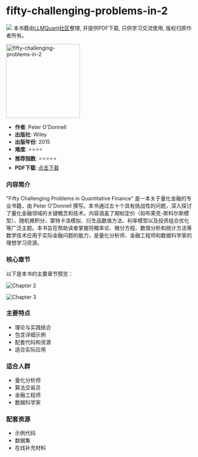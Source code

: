 # fifty-challenging-problems-in-2

![](https://fastly.jsdelivr.net/gh/bucketio/img3@main/2024/09/04/1725464231869-e0b2f727-2a0f-4270-bf6c-31ddc350426a.gif)
本书籍由[LLMQuant社区](https://llmquant.com/)整理, 并提供PDF下载, 只供学习交流使用, 版权归原作者所有。

<img src="1.png" alt="fifty-challenging-problems-in-2" width="200"/>

- **作者**: Peter O'Donnell
- **出版社**: Wiley
- **出版年份**: 2015
- **难度**: ⭐⭐⭐⭐
- **推荐指数**: ⭐⭐⭐⭐⭐
- **PDF下载**: [点击下载](https://asset.quant-wiki.com/pdf/fifty_challenging_problems_in__2%281%29.pdf)

### 内容简介

"Fifty Challenging Problems in Quantitative Finance" 是一本关于量化金融的专业书籍，由 Peter O'Donnell 撰写。本书通过五十个具有挑战性的问题，深入探讨了量化金融领域的关键概念和技术。内容涵盖了期权定价（如布莱克-斯科尔斯模型）、随机微积分、蒙特卡洛模拟、衍生品数值方法、利率模型以及投资组合优化等广泛主题。本书旨在帮助读者掌握将概率论、微分方程、数值分析和统计方法等数学技术应用于实际金融问题的能力，是量化分析师、金融工程师和数据科学家的理想学习资源。

### 核心章节

以下是本书的主要章节预览：

![Chapter 2](2.png)

![Chapter 3](3.png)

### 主要特点

- 理论与实践结合
- 包含详细示例
- 配套代码和资源
- 适合实际应用

### 适合人群

- 量化分析师
- 算法交易员
- 金融工程师
- 数据科学家

### 配套资源

- 示例代码
- 数据集
- 在线补充材料